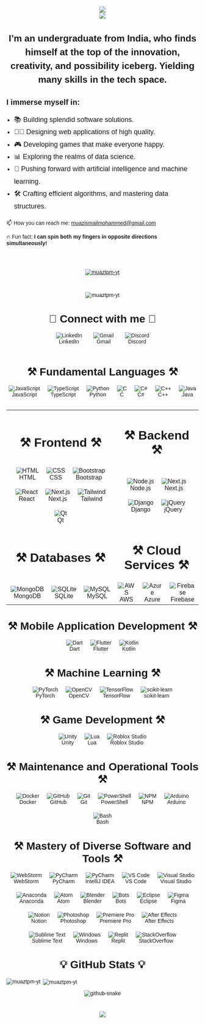 <head>
  <link href="https://fonts.googleapis.com/css2?family=Poppins:wght@400;700&display=swap" rel="stylesheet">
</head>

<div style="font-family: 'Poppins', sans-serif;">
  <h1 align="center">
    <img src="https://readme-typing-svg.herokuapp.com?font=Poppins&weight=700&size=35&duration=2000&pause=1000&color=4169E1&center=true&vCenter=true&width=435&lines=Hello+World!+%F0%9F%91%8B" /> <br>
    <img src="https://readme-typing-svg.herokuapp.com?font=Poppins&weight=700&size=35&duration=2000&pause=1000&color=4169E1&center=true&vCenter=true&width=550&lines=I'm+Muaz+Ismail+Mohammed!" /> <br>
  </h1>

  <h2 align="center" style="margin-bottom: 30px; font-size: 24px; line-height: 1.5;">
      I’m an undergraduate from India, who finds himself at the top of the innovation, creativity, and possibility iceberg. 
      Yielding many skills in the tech space.
  </h2>

  <div style="margin-top: 30px;">
      <h3 align="left" style="margin-bottom: 15px; font-size: 20px; font-weight: bold;">I immerse myself in:</h3>
      <ul style="padding-left: 20px; font-size: 18px; line-height: 1.8;">
          <li>📚 Building splendid software solutions.</li>
          <li>👩🏿 Designing web applications of high quality.</li>
          <li>🎮 Developing games that make everyone happy.</li>
          <li>📊 Exploring the realms of data science.</li>
          <li>🧠 Pushing forward with artificial intelligence and machine learning.</li>
          <li>🛠️ Crafting efficient algorithms, and mastering data structures.</li>
      </ul>
  </div>


  <div style="margin-bottom: 30px;">
      <p>
      📫 How you can reach me: <a href="mailto:muazismailmohammed@gmail.com">muazismailmohammed@gmail.com</a>
      </p>
      <p>🔥 Fun fact: <strong>I can spin both my fingers in opposite directions simultaneously!</strong></p>
  </div>

  <br/>

  <p align="center">
    <a href="https://github.com/ryo-ma/github-profile-trophy">
      <img src="https://github-profile-trophy.vercel.app/?username=muaztpm-yt" alt="muaztpm-yt" />
    </a>
  </p>

  <br/>

  <p align="center">
    <img src="https://komarev.com/ghpvc/?username=muaztpm-yt&label=Profile%20views&color=0e75b6&style=flat" alt="muaztpm-yt" />
  </p>

  <div style="border-top: 3px;">
      <h1 align="center">🔗 Connect with me 🔗</h1>
      <div style="display: flex; justify-content: center; align-items: center; gap: 30px;">
          <div style="text-align: center;">
              <img src="https://skillicons.dev/icons?i=linkedin" alt="LinkedIn"/>
              <br>
              <span>LinkedIn</span>
          </div>
          <div style="text-align: center;">
              <img src="https://skillicons.dev/icons?i=gmail" alt="Gmail"/>
              <br>
              <span>Gmail</span>
          </div>
          <div style="text-align: center;">
              <img src="https://skillicons.dev/icons?i=discord" alt="Discord"/>
              <br>
              <span>Discord</span>
          </div>
      </div>
  </div>



  <div align="center">

  <br/>

  <h1 align="center">⚒️ Fundamental Languages ⚒️</h1>
<div style="display: flex; justify-content: center; flex-wrap: wrap; gap: 20px;">
  <div style="text-align: center;">
    <img src="https://skillicons.dev/icons?i=javascript" alt="JavaScript" />
    <br>
    JavaScript
  </div>
  <div style="text-align: center;">
    <img src="https://skillicons.dev/icons?i=typescript" alt="TypeScript" />
    <br>
    TypeScript
  </div>
  <div style="text-align: center;">
    <img src="https://skillicons.dev/icons?i=python" alt="Python" />
    <br>
    Python
  </div>
  <div style="text-align: center;">
    <img src="https://skillicons.dev/icons?i=c" alt="C" />
    <br>
    C
  </div>
  <div style="text-align: center;">
    <img src="https://skillicons.dev/icons?i=cs" alt="C#" />
    <br>
    C#
  </div>
  <div style="text-align: center;">
    <img src="https://skillicons.dev/icons?i=cpp" alt="C++" />
    <br>
    C++
  </div>
  <div style="text-align: center;">
    <img src="https://skillicons.dev/icons?i=java" alt="Java" />
    <br>
    Java
  </div>
</div>

  <br/>

  <table>
    <tr>
        <td align="center">
            <h1 align="center">⚒️ Frontend ⚒️</h1>
        </td>
        <td align="center">
            <h1 align="center">⚒️ Backend ⚒️</h1>
        </td>
    </tr>
    <tr>
        <td align="center">
            <div style="display: flex; justify-content: center; flex-wrap: wrap; gap: 20px;">
                <div style="text-align: center;">
                    <img src="https://skillicons.dev/icons?i=html" alt="HTML" />
                    <br>
                    <span>HTML</span>
                </div>
                <div style="text-align: center;">
                    <img src="https://skillicons.dev/icons?i=css" alt="CSS" />
                    <br>
                    <span>CSS</span>
                </div>
                <div style="text-align: center;">
                    <img src="https://skillicons.dev/icons?i=bootstrap" alt="Bootstrap" />
                    <br>
                    <span>Bootstrap</span>
                </div>
                <div style="text-align: center;">
                    <img src="https://skillicons.dev/icons?i=react" alt="React" />
                    <br>
                    <span>React</span>
                </div>
                <div style="text-align: center;">
                    <img src="https://skillicons.dev/icons?i=nextjs" alt="Next.js" />
                    <br>
                    <span>Next.js</span>
                </div>
                <div style="text-align: center;">
                    <img src="https://skillicons.dev/icons?i=tailwind" alt="Tailwind" />
                    <br>
                    <span>Tailwind</span>
                </div>
                <div style="text-align: center;">
                    <img src="https://skillicons.dev/icons?i=qt" alt="Qt" />
                    <br>
                    <span>Qt</span>
                </div>
            </div>
        </td>
        <td align="center">
            <div style="display: flex; justify-content: center; flex-wrap: wrap; gap: 20px;">
                <div style="text-align: center;">
                    <img src="https://skillicons.dev/icons?i=nodejs" alt="Node.js" />
                    <br>
                    <span>Node.js</span>
                </div>
                <div style="text-align: center;">
                    <img src="https://skillicons.dev/icons?i=nextjs" alt="Next.js" />
                    <br>
                    <span>Next.js</span>
                </div>
                <div style="text-align: center;">
                    <img src="https://skillicons.dev/icons?i=django" alt="Django" />
                    <br>
                    <span>Django</span>
                </div>
                <div style="text-align: center;">
                    <img src="https://skillicons.dev/icons?i=jquery" alt="jQuery" />
                    <br>
                    <span>jQuery</span>
                </div>
            </div>
        </td>
    </tr>
    <tr>
        <td align="center">
            <h1 align="center">⚒️ Databases ⚒️</h1>
        </td>
        <td align="center">
            <h1 align="center">⚒️ Cloud Services ⚒️</h1>
        </td>
    </tr>
    <tr>
        <td align="center">
            <div style="display: flex; justify-content: center; gap: 20px;">
                <div style="text-align: center;">
                    <img src="https://skillicons.dev/icons?i=mongodb" alt="MongoDB" />
                    <br>
                    <span>MongoDB</span>
                </div>
                <div style="text-align: center;">
                    <img src="https://skillicons.dev/icons?i=sqlite" alt="SQLite" />
                    <br>
                    <span>SQLite</span>
                </div>
                <div style="text-align: center;">
                    <img src="https://skillicons.dev/icons?i=mysql" alt="MySQL" />
                    <br>
                    <span>MySQL</span>
                </div>
            </div>
        </td>
        <td align="center">
            <div style="display: flex; justify-content: center; gap: 20px;">
                <div style="text-align: center;">
                    <img src="https://skillicons.dev/icons?i=aws" alt="AWS" />
                    <br>
                    <span>AWS</span>
                </div>
                <div style="text-align: center;">
                    <img src="https://skillicons.dev/icons?i=azure" alt="Azure" />
                    <br>
                    <span>Azure</span>
                </div>
                <div style="text-align: center;">
                    <img src="https://skillicons.dev/icons?i=firebase" alt="Firebase" />
                    <br>
                    <span>Firebase</span>
                </div>
            </div>
        </td>
    </tr>
</table>

<h1 align="center">⚒️ Mobile Application Development ⚒️</h1>
<div style="display: flex; justify-content: center; gap: 20px;">
    <div style="text-align: center;">
        <img src="https://skillicons.dev/icons?i=dart" alt="Dart" />
        <br>
        <span>Dart</span>
    </div>
    <div style="text-align: center;">
        <img src="https://skillicons.dev/icons?i=flutter" alt="Flutter" />
        <br>
        <span>Flutter</span>
    </div>
    <div style="text-align: center;">
        <img src="https://skillicons.dev/icons?i=kotlin" alt="Kotlin" />
        <br>
        <span>Kotlin</span>
    </div>
</div>

<h1 align="center">⚒️ Machine Learning ⚒️</h1>
<div style="display: flex; justify-content: center; gap: 20px;">
    <div style="text-align: center;">
        <img src="https://skillicons.dev/icons?i=pytorch" alt="PyTorch" />
        <br>
        <span>PyTorch</span>
    </div>
    <div style="text-align: center;">
        <img src="https://skillicons.dev/icons?i=opencv" alt="OpenCV" />
        <br>
        <span>OpenCV</span>
    </div>
    <div style="text-align: center;">
        <img src="https://skillicons.dev/icons?i=tensorflow" alt="TensorFlow" />
        <br>
        <span>TensorFlow</span>
    </div>
    <div style="text-align: center;">
        <img src="https://skillicons.dev/icons?i=sklearn" alt="scikit-learn" />
        <br>
        <span>scikit-learn</span>
    </div>
</div>

<h1 align="center">⚒️ Game Development ⚒️</h1>
<div style="display: flex; justify-content: center; gap: 20px;">
    <div style="text-align: center;">
        <img src="https://skillicons.dev/icons?i=unity" alt="Unity" />
        <br>
        <span>Unity</span>
    </div>
    <div style="text-align: center;">
        <img src="https://skillicons.dev/icons?i=lua" alt="Lua" />
        <br>
        <span>Lua</span>
    </div>
    <div style="text-align: center;">
        <img src="https://skillicons.dev/icons?i=robloxstudio" alt="Roblox Studio" />
        <br>
        <span>Roblox Studio</span>
    </div>
</div>

<h1 align="center">⚒️ Maintenance and Operational Tools ⚒️</h1>
<div style="display: flex; justify-content: center; flex-wrap: wrap; gap: 20px;">
    <div style="text-align: center;">
        <img src="https://skillicons.dev/icons?i=docker" alt="Docker" />
        <br>
        <span>Docker</span>
    </div>
    <div style="text-align: center;">
        <img src="https://skillicons.dev/icons?i=github" alt="GitHub" />
        <br>
        <span>GitHub</span>
    </div>
    <div style="text-align: center;">
        <img src="https://skillicons.dev/icons?i=git" alt="Git" />
        <br>
        <span>Git</span>
    </div>
    <div style="text-align: center;">
        <img src="https://skillicons.dev/icons?i=powershell" alt="PowerShell" />
        <br>
        <span>PowerShell</span>
    </div>
    <div style="text-align: center;">
        <img src="https://skillicons.dev/icons?i=npm" alt="NPM" />
        <br>
        <span>NPM</span>
    </div>
    <div style="text-align: center;">
        <img src="https://skillicons.dev/icons?i=arduino" alt="Arduino" />
        <br>
        <span>Arduino</span>
    </div>
    <div style="text-align: center;">
        <img src="https://skillicons.dev/icons?i=bash" alt="Bash" />
        <br>
        <span>Bash</span>
    </div>
</div>

<h1 align="center">⚒️ Mastery of Diverse Software and Tools ⚒️</h1>
<div style="display: flex; justify-content: center; flex-wrap: wrap; gap: 20px;">
    <div style="text-align: center;">
        <img src="https://skillicons.dev/icons?i=webstorm" alt="WebStorm" />
        <br>
        <span>WebStorm</span>
    </div>
    <div style="text-align: center;">
        <img src="https://skillicons.dev/icons?i=pycharm" alt="PyCharm" />
        <br>
        <span>PyCharm</span>
    </div>
    <div style="text-align: center;">
        <img src="https://skillicons.dev/icons?i=idea" alt="PyCharm" />
        <br>
        <span>IntelliJ IDEA</span>
    </div>
    <div style="text-align: center;">
        <img src="https://skillicons.dev/icons?i=vscode" alt="VS Code" />
        <br>
        <span>VS Code</span>
    </div>
    <div style="text-align: center;">
        <img src="https://skillicons.dev/icons?i=visualstudio" alt="Visual Studio" />
        <br>
        <span>Visual Studio</span>
    </div>
    <div style="text-align: center;">
        <img src="https://skillicons.dev/icons?i=anaconda" alt="Anaconda" />
        <br>
        <span>Anaconda</span>
    </div>
    <div style="text-align: center;">
        <img src="https://skillicons.dev/icons?i=atom" alt="Atom" />
        <br>
        <span>Atom</span>
    </div>
    <div style="text-align: center;">
        <img src="https://skillicons.dev/icons?i=blender" alt="Blender" />
        <br>
        <span>Blender</span>
    </div>
    <div style="text-align: center;">
        <img src="https://skillicons.dev/icons?i=bots" alt="Bots" />
        <br>
        <span>Bots</span>
    </div>
    <div style="text-align: center;">
        <img src="https://skillicons.dev/icons?i=eclipse" alt="Eclipse" />
        <br>
        <span>Eclipse</span>
    </div>
    <div style="text-align: center;">
        <img src="https://skillicons.dev/icons?i=figma" alt="Figma" />
        <br>
        <span>Figma</span>
    </div>
    <div style="text-align: center;">
        <img src="https://skillicons.dev/icons?i=notion" alt="Notion" />
        <br>
        <span>Notion</span>
    </div>
    <div style="text-align: center;">
        <img src="https://skillicons.dev/icons?i=ps" alt="Photoshop" />
        <br>
        <span>Photoshop</span>
    </div>
    <div style="text-align: center;">
        <img src="https://skillicons.dev/icons?i=pr" alt="Premiere Pro" />
        <br>
        <span>Premiere Pro</span>
    </div>
    <div style="text-align: center;">
        <img src="https://skillicons.dev/icons?i=ae" alt="After Effects" />
        <br>
        <span>After Effects</span>
    </div>
    <div style="text-align: center;">
        <img src="https://skillicons.dev/icons?i=sublime" alt="Sublime Text" />
        <br>
        <span>Sublime Text</span>
    </div>
    <div style="text-align: center;">
        <img src="https://skillicons.dev/icons?i=windows" alt="Windows" />
        <br>
        <span>Windows</span>
    </div>
    <div style="text-align: center;">
        <img src="https://skillicons.dev/icons?i=replit" alt="Replit" />
        <br>
        <span>Replit</span>
    </div>
    <div style="text-align: center;">
        <img src="https://skillicons.dev/icons?i=stackoverflow" alt="StackOverflow" />
        <br>
        <span>StackOverflow</span>
    </div>
</div>

  <div align="center">

  <h1 align="center">💡 GitHub Stats 💡</h1>


  <p align="left">
    <img align="left" src="https://github-readme-stats.vercel.app/api/top-langs?username=muaztpm-yt&show_icons=true&locale=en&layout=compact" alt="muaztpm-yt" />&nbsp;<img align="center" src="https://github-readme-stats.vercel.app/api?username=muaztpm-yt&show_icons=true&locale=en" alt="muaztpm-yt" />
  </p>

  <picture>
    <source media="(prefers-color-scheme: dark)" srcset="https://raw.githubusercontent.com/tobiasmeyhoefer/tobiasmeyhoefer/output/github-snake-dark.svg" />
    <source media="(prefers-color-scheme: light)" srcset="https://raw.githubusercontent.com/tobiasmeyhoefer/tobiasmeyhoefer/output/github-snake.svg" />
    <img alt="github-snake" src="https://raw.githubusercontent.com/tobiasmeyhoefer/tobiasmeyhoefer/output/github-snake.svg" />
  </picture><h1 align="center">
      <img src="https://readme-typing-svg.herokuapp.com?font=Poppins&weight=700&size=35&duration=2500&pause=1000&color=4169E1&center=true&vCenter=true&width=550&height=70&lines=Goodbye+World!+%F0%9F%91%8B""https://readme-typing-svg.herokuapp.com?font=Poppins&weight=700&size=35&duration=2000&pause=1000&color=4169E1&center=true&vCenter=true&width=550&lines=Goodbye+World!+%F0%9F%91%8B" />
  </h1>

</div>
